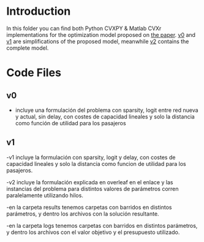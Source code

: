 # Introduction

In this folder you can find both Python CVXPY & Matlab CVXr implementations for the optimization model proposed on [the paper](https://reponame/blob/master/CONTRIBUTING.md). [v0](#v0) and [v1](#v1) are simplifications of the proposed model, meanwhile [v2](#v2) contains the complete model.

# Code Files
## v0 
- incluye una formulación del problema con sparsity, logit entre red nueva y actual, sin delay, con costes de capacidad lineales y solo la distancia como función de utilidad para los pasajeros
## v1
-v1 incluye la formulación con sparsity, logit y delay, con costes de capacidad lineales y solo la distancia como funcion de utilidad para los pasajeros.

-v2 incluye la formulación explicada en overleaf en el enlace y las instancias del problema para distintos valores de parámetros corren paralelamente utilizando hilos.

-en la carpeta results tenemos carpetas con barridos en distintos parámetros, y dentro los archivos con la solución resultante.

-en la carpeta logs tenemos carpetas con barridos en distintos parámetros, y dentro los archivos con el valor objetivo y el presupuesto utilizado.

